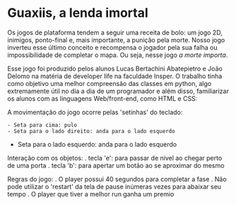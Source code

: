 # Guaxiis, a lenda imortal

Os jogos de plataforma tendem a seguir uma receita de bolo: um jogo 2D, inimigos, ponto-final e, mais importante, a punição pela morte. Nosso jogo inverteu esse último conceito e recompensa o jogador pela sua falha ou impossibilidade de completar o mapa. Ou seja, nesse jogo *a morte importa*.

Esse jogo foi produzido pelos alunos Lucas Bertachini Abatepietro e João Delomo na matéria de developer life na faculdade Insper. O trabalho tinha como objetivo uma melhor compreensão das classes em python, algo extremamente útil no dia a dia de um programador e além disso, familiarizar os alunos com as linguagens Web/front-end, como HTML e CSS:

A movimentação do jogo ocorre pelas 'setinhas' do teclado:

    - Seta para cima: pulo
    - Seta para o lado direito: anda para o lado esquerdo
- Seta para o lado esquerdo: anda para o lado esquerdo

Interação com os objetos:
    . tecla 'e': para passar de nível ao chegar perto de uma porta
    . tecla 'b': para apertar um botão ao se aproximar do mesmo

Regras do jogo:
    . O player possui 40 segundos para completar a fase
    . Não pode utilizar o 'restart' da tela de pause inúmeras vezes para abaixar seu tempo
    . O player que tiver a melhor run ganha um premio